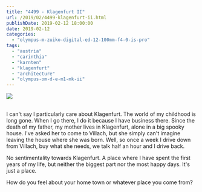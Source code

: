 ```yaml
---
title: "4499 - Klagenfurt II"
url: /2019/02/4499-klagenfurt-ii.html
publishDate: 2019-02-12 18:00:00
date: 2019-02-12
categories: 
  - "olympus-m-zuiko-digital-ed-12-100mm-f4-0-is-pro"
tags: 
  - "austria"
  - "carinthia"
  - "karnten"
  - "klagenfurt"
  - "architecture"
  - "olympus-om-d-e-m1-mk-ii"
---
```

<div class="container">
<div class="center"><a target="_blank" href="https://d25zfm9zpd7gm5.cloudfront.net/1200x1200/2017/20171124_135322_lr.jpg"><img class="webfeedsFeaturedVisual" src="https://d25zfm9zpd7gm5.cloudfront.net/0600x0600/2017/20171124_135322_lr.jpg" /></a></div>
</div>
<br />

I can't say I particularly care about Klagenfurt. The world of my
childhood is long gone. When I go there, I do it because I have
business there. Since the death of my father, my mother lives in
Klagenfurt, alone in a big spooky house. I've asked her to come to
Villach, but she simply can't imagine leaving the house where she
was born. Well, so once a week I drive down from Villach, buy what
she needs, we talk half an hour and I drive back.

No sentimentality towards Klagenfurt. A place where I have spent the
first years of my life, but neither the biggest part nor the most
happy days. It's just a place.

How do you feel about your home town or whatever place you come from?